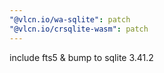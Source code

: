 ```yaml
---
"@vlcn.io/wa-sqlite": patch
"@vlcn.io/crsqlite-wasm": patch
---
```


include fts5 & bump to sqlite 3.41.2
